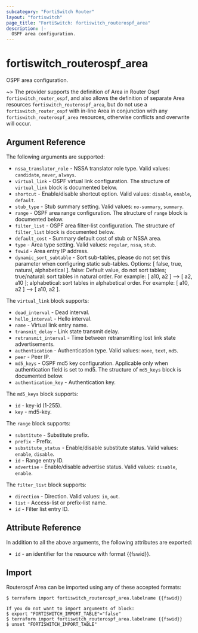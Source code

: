 ```yaml
---
subcategory: "FortiSwitch Router"
layout: "fortiswitch"
page_title: "FortiSwitch: fortiswitch_routerospf_area"
description: |-
  OSPF area configuration.
---
```


# fortiswitch_routerospf_area
OSPF area configuration.

~> The provider supports the definition of Area in Router Ospf `fortiswitch_router_ospf`, and also allows the definition of separate Area resources `fortiswitch_routerospf_area`, but do not use a `fortiswitch_router_ospf` with in-line Area in conjunction with any `fortiswitch_routerospf_area` resources, otherwise conflicts and overwrite will occur.



## Argument Reference

The following arguments are supported:

* `nssa_translator_role` - NSSA translator role type. Valid values: `candidate`, `never`, `always`.
* `virtual_link` - OSPF virtual link configuration. The structure of `virtual_link` block is documented below.
* `shortcut` - Enable/disable shortcut option. Valid values: `disable`, `enable`, `default`.
* `stub_type` - Stub summary setting. Valid values: `no-summary`, `summary`.
* `range` - OSPF area range configuration. The structure of `range` block is documented below.
* `filter_list` - OSPF area filter-list configuration. The structure of `filter_list` block is documented below.
* `default_cost` - Summary default cost of stub or NSSA area.
* `type` - Area type setting. Valid values: `regular`, `nssa`, `stub`.
* `fswid` - Area entry IP address.
* `dynamic_sort_subtable` - Sort sub-tables, please do not set this parameter when configuring static sub-tables. Options: [ false, true, natural, alphabetical ]. false: Default value, do not sort tables; true/natural: sort tables in natural order. For example: [ a10, a2 ] --> [ a2, a10 ]; alphabetical: sort tables in alphabetical order. For example: [ a10, a2 ] --> [ a10, a2 ].

The `virtual_link` block supports:

* `dead_interval` - Dead interval.
* `hello_interval` - Hello interval.
* `name` - Virtual link entry name.
* `transmit_delay` - Link state transmit delay.
* `retransmit_interval` - Time between retransmitting lost link state advertisements.
* `authentication` - Authentication type. Valid values: `none`, `text`, `md5`.
* `peer` - Peer IP.
* `md5_keys` - OSPF md5 key configuration. Applicable only when authentication field is set to md5. The structure of `md5_keys` block is documented below.
* `authentication_key` - Authentication key.

The `md5_keys` block supports:

* `id` - key-id (1-255).
* `key` - md5-key.

The `range` block supports:

* `substitute` - Substitute prefix.
* `prefix` - Prefix.
* `substitute_status` - Enable/disable substitute status. Valid values: `enable`, `disable`.
* `id` - Range entry ID.
* `advertise` - Enable/disable advertise status. Valid values: `disable`, `enable`.

The `filter_list` block supports:

* `direction` - Direction. Valid values: `in`, `out`.
* `list` - Access-list or prefix-list name.
* `id` - Filter list entry ID.


## Attribute Reference

In addition to all the above arguments, the following attributes are exported:
* `id` - an identifier for the resource with format {{fswid}}.

## Import

Routerospf Area can be imported using any of these accepted formats:
```
$ terraform import fortiswitch_routerospf_area.labelname {{fswid}}

If you do not want to import arguments of block:
$ export "FORTISWITCH_IMPORT_TABLE"="false"
$ terraform import fortiswitch_routerospf_area.labelname {{fswid}}
$ unset "FORTISWITCH_IMPORT_TABLE"
```
